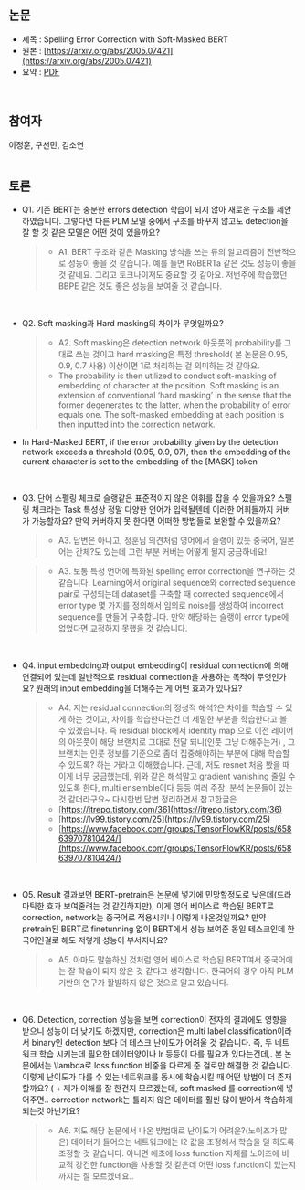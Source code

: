 ## 논문
- 제목 : Spelling Error Correction with Soft-Masked BERT
- 원본 : [https://arxiv.org/abs/2005.07421](https://arxiv.org/abs/2005.07421)
- 요약 : [PDF](summary/9.%20Spelling%20Error%20Correction%20with%20Soft-Masked%20BERT.pdf)
<br>


## 참여자
이정훈, 구선민, 김소연
<br><br>


## 토론
- Q1. 기존 BERT는 충분한 errors detection 학습이 되지 않아 새로운 구조를 제안하였습니다. 
그렇다면 다른 PLM 모델 중에서 구조를 바꾸지 않고도 detection을 잘 할 것 같은 모델은 어떤 것이 있을까요? 

  >- A1. BERT 구조와 같은 Masking 방식을 쓰는 류의 알고리즘이 전반적으로 성능이 좋을 것 같습니다. 
  > 예를 들면 RoBERTa 같은 것도 성능이 좋을 것 같네요. 그리고 토크나이저도 중요할 것 같아요. 저번주에 학습했던 BBPE 같은 것도 좋은 성능을 보여줄 것 같습니다.

<br>


- Q2. Soft masking과 Hard masking의 차이가 무엇일까요?

  >- A2. Soft masking은 detection network 아웃풋의 probability를 그대로 쓰는 것이고 hard masking은 특정 threshold( 본 논문은 0.95, 0.9, 0.7 사용) 이상이면 1로 처리하는 걸 의미하는 것 같아요.
  > - The probability is then utilized to conduct soft-masking of embedding of character at
the position. Soft masking is an extension of conventional ‘hard masking’ in the sense that the former degenerates to the latter, when the probability of error equals one. The soft-masked embedding at each position is then inputted into the correction network.
- In Hard-Masked BERT, if the error probability given by the detection network exceeds a threshold (0.95, 0.9, 07), then the embedding of the current character is set to the embedding of the [MASK] token


<br>


- Q3. 단어 스펠링 체크로 슬랭같은 표준적이지 않은 어휘를 잡을 수 있을까요? 스펠링 체크라는 Task 특성상 정말 다양한 언어가 입력될텐데 이러한 어휘들까지 커버가 가능할까요? 만약 커버하지 못 한다면 어떠한 방법들로 보완할 수 있을까요?

  >- A3. 답변은 아니고, 정훈님 의견처럼 영어에서 슬랭이 있듯 중국어, 일본어는 간체?도 있는데 그런 부분 커버는 어떻게 될지 궁금하네요! 

  >- A3.  보통 특정 언어에 특화된 spelling error correction을 연구하는 것 같습니다. Learning에서 original sequence와 corrected sequence pair로 구성되는데 dataset를 구축할 때 corrected sequence에서 error type 몇 가지를 정의해서 임의로 noise를 생성하여 incorrect sequence를 만들어 구축합니다. 만약 해당하는 슬랭이 error type에 없었다면 교정하지 못했을 것 같습니다. 


<br>


- Q4. input embedding과 output embedding이 residual connection에 의해 연결되어 있는데 일반적으로 residual connection을 사용하는 목적이 무엇인가요? 원래의 input embedding을 더해주는 게 어떤 효과가 있나요?

  >- A4. 저는 residual connection의 정성적 해석?은 차이를 학습할 수 있게 하는 것이고, 차이를 학습한다는건 더 세밀한 부분을 학습한다고 볼 수 있겠습니다. 즉 residual block에서 identity map 으로 이전 레이어의 아웃풋이 해당 브랜치로 그대로 전달 되니(인풋 그냥 더해주는거) , 그 브랜치는 인풋 정보를 기준으로 좀더 집중해야하는 부분에 대해 학습할 수 있도록? 하는 거라고 이해했습니다. 근데, 저도 resnet 처음 봤을 때 이게 너무 궁금했는데, 위와 같은 해석말고 gradient vanishing 줄일 수 있도록 한다, multi ensemble이다 등등 여러 주장, 분석 논문들이 있는 것 같더라구요~ 다시한번 답변 정리하면서 참고한글은
  > - [https://itrepo.tistory.com/36](https://itrepo.tistory.com/36)
  > - [https://lv99.tistory.com/25](https://lv99.tistory.com/25)
  > - [https://www.facebook.com/groups/TensorFlowKR/posts/658639707810424/](https://www.facebook.com/groups/TensorFlowKR/posts/658639707810424/)


<br>


- Q5. Result 결과보면 BERT-pretrain은 논문에 넣기에 민망할정도로 낮은데(드라마틱한 효과 보여줄려는 것 같긴하지만), 이게 영어 베이스로 학습된 BERT로 correction, network는 중국어로 적용시키니 이렇게 나온것일까요? 만약 pretrain된 BERT로 finetunning 없이 BERT에서 성능 보여준 동일 테스크인데 한국어인걸로 해도 저렇게 성능이 부서지나요? 

  >- A5.  아마도 말씀하신 것처럼 영어 베이스로 학습된 BERT여서 중국어에는 잘 학습이 되지 않은 것 같다고 생각합니다. 한국어의 경우 아직 PLM 기반의 연구가 활발하지 않은 것으로 알고 있습니다.


<br>


- Q6. Detection, correction 성능을 보면 correction이 전자의 결과에도 영향을 받으니 성능이 더 낮기도 하겠지만, correction은 multi label classification이라서 binary인 detection 보다 더 테스크 난이도가 어려울 것 같습니다. 즉, 두 네트워크 학습 시키는데 필요한 데이터양이나 lr 등등이 다를 필요가 있다는건데,. 본 논문에서는 \lambda로 loss function 비중을 다르게 준 걸로만 해결한 것 같습니다. 이렇게 난이도가 다를 수 있는 네트워크를 동시에 학습시킬 때 어떤 방법이 더 존재할까요? ( + 제가 이해를 잘 한건지 모르겠는데, soft masked 를 correction에 넣어주면.. correction network는 틀리지 않은 데이터를 훨씬 많이 받아서 학습하게 되는것 아닌가요? 

  >- A6. 저도 해당 논문에서 나온 방법대로 난이도가 어려운?(노이즈가 많은) 데이터가 들어오는 네트워크에는 l2 값을 조정해서 학습을 덜 하도록 조정할 것 같습니다. 아니면 애초에 loss function 자체를 노이즈에 비교적 강건한 function을 사용할 것 같은데 어떤 loss function이 있는지까지는 잘 모르겠네요..
